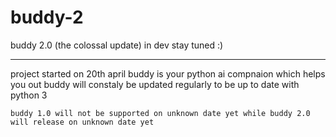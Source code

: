 # buddy-2

buddy 2.0 (the colossal update) in dev stay tuned :)
___________________________________________________________________________________________________________________________________________________________

project started on 20th april buddy is your python ai compnaion which helps you out buddy will constaly be updated regularly to be up to date with python 3


    buddy 1.0 will not be supported on unknown date yet while buddy 2.0 will release on unknown date yet
                                                                            

